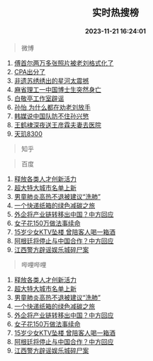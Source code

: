 <div align="center"><h2>实时热搜榜</h2><h4>2023-11-21 16:24:01</h4></div>

> 微博  

1. [傅首尔两万多张照片被老刘格式化了](https://s.weibo.com/weibo?q=%23%E5%82%85%E9%A6%96%E5%B0%94%E4%B8%A4%E4%B8%87%E5%A4%9A%E5%BC%A0%E7%85%A7%E7%89%87%E8%A2%AB%E8%80%81%E5%88%98%E6%A0%BC%E5%BC%8F%E5%8C%96%E4%BA%86%23&t=31&band_rank=1&Refer=top)<br />
2. [CPA出分了](https://s.weibo.com/weibo?q=CPA%E5%87%BA%E5%88%86%E4%BA%86&t=31&band_rank=2&Refer=top)<br />
3. [非遗苏绣绣出的星河太震撼](https://s.weibo.com/weibo?q=%23%E9%9D%9E%E9%81%97%E8%8B%8F%E7%BB%A3%E7%BB%A3%E5%87%BA%E7%9A%84%E6%98%9F%E6%B2%B3%E5%A4%AA%E9%9C%87%E6%92%BC%23&t=31&band_rank=3&Refer=top)<br />
4. [麻省理工一中国博士生突然身亡](https://s.weibo.com/weibo?q=%23%E9%BA%BB%E7%9C%81%E7%90%86%E5%B7%A5%E4%B8%80%E4%B8%AD%E5%9B%BD%E5%8D%9A%E5%A3%AB%E7%94%9F%E7%AA%81%E7%84%B6%E8%BA%AB%E4%BA%A1%23&t=31&band_rank=4&Refer=top)<br />
5. [白敬亭工作室辟谣](https://s.weibo.com/weibo?q=%E7%99%BD%E6%95%AC%E4%BA%AD%E5%B7%A5%E4%BD%9C%E5%AE%A4%E8%BE%9F%E8%B0%A3&t=31&band_rank=5&Refer=top)<br />
6. [孙怡 为什么都在劝老刘放手](https://s.weibo.com/weibo?q=%E5%AD%99%E6%80%A1%20%E4%B8%BA%E4%BB%80%E4%B9%88%E9%83%BD%E5%9C%A8%E5%8A%9D%E8%80%81%E5%88%98%E6%94%BE%E6%89%8B&t=31&band_rank=6&Refer=top)<br />
7. [韩媒说中国队防不住孙兴慜](https://s.weibo.com/weibo?q=%23%E9%9F%A9%E5%AA%92%E8%AF%B4%E4%B8%AD%E5%9B%BD%E9%98%9F%E9%98%B2%E4%B8%8D%E4%BD%8F%E5%AD%99%E5%85%B4%E6%85%9C%23&t=31&band_rank=7&Refer=top)<br />
8. [王鹤棣深夜送王彦霖夫妻去医院](https://s.weibo.com/weibo?q=%23%E7%8E%8B%E9%B9%A4%E6%A3%A3%E6%B7%B1%E5%A4%9C%E9%80%81%E7%8E%8B%E5%BD%A6%E9%9C%96%E5%A4%AB%E5%A6%BB%E5%8E%BB%E5%8C%BB%E9%99%A2%23&t=31&band_rank=8&Refer=top)<br />
9. [天玑8300](https://s.weibo.com/weibo?q=%23%E5%A4%A9%E7%8E%918300%23&t=31&band_rank=9&Refer=top)<br />

> 知乎  


> 百度  

1. [释放各类人才创新活力](https://www.baidu.com/s?wd=%E9%87%8A%E6%94%BE%E5%90%84%E7%B1%BB%E4%BA%BA%E6%89%8D%E5%88%9B%E6%96%B0%E6%B4%BB%E5%8A%9B&sa=fyb_news&rsv_dl=fyb_news)<br />
2. [超大特大城市名单上新](https://www.baidu.com/s?wd=%E8%B6%85%E5%A4%A7%E7%89%B9%E5%A4%A7%E5%9F%8E%E5%B8%82%E5%90%8D%E5%8D%95%E4%B8%8A%E6%96%B0&sa=fyb_news&rsv_dl=fyb_news)<br />
3. [男童肺炎高热不退被建议“洗肺”](https://www.baidu.com/s?wd=%E7%94%B7%E7%AB%A5%E8%82%BA%E7%82%8E%E9%AB%98%E7%83%AD%E4%B8%8D%E9%80%80%E8%A2%AB%E5%BB%BA%E8%AE%AE%E2%80%9C%E6%B4%97%E8%82%BA%E2%80%9D&sa=fyb_news&rsv_dl=fyb_news)<br />
4. [一个快递纸箱的绿色减碳之旅](https://www.baidu.com/s?wd=%E4%B8%80%E4%B8%AA%E5%BF%AB%E9%80%92%E7%BA%B8%E7%AE%B1%E7%9A%84%E7%BB%BF%E8%89%B2%E5%87%8F%E7%A2%B3%E4%B9%8B%E6%97%85&sa=fyb_news&rsv_dl=fyb_news)<br />
5. [外企将产业链转移出中国？中方回应](https://www.baidu.com/s?wd=%E5%A4%96%E4%BC%81%E5%B0%86%E4%BA%A7%E4%B8%9A%E9%93%BE%E8%BD%AC%E7%A7%BB%E5%87%BA%E4%B8%AD%E5%9B%BD%EF%BC%9F%E4%B8%AD%E6%96%B9%E5%9B%9E%E5%BA%94&sa=fyb_news&rsv_dl=fyb_news)<br />
6. [女子花150万做法事续命](https://www.baidu.com/s?wd=%E5%A5%B3%E5%AD%90%E8%8A%B1150%E4%B8%87%E5%81%9A%E6%B3%95%E4%BA%8B%E7%BB%AD%E5%91%BD&sa=fyb_news&rsv_dl=fyb_news)<br />
7. [15岁少女KTV坠楼 曾陪客人喝一箱酒](https://www.baidu.com/s?wd=15%E5%B2%81%E5%B0%91%E5%A5%B3KTV%E5%9D%A0%E6%A5%BC+%E6%9B%BE%E9%99%AA%E5%AE%A2%E4%BA%BA%E5%96%9D%E4%B8%80%E7%AE%B1%E9%85%92&sa=fyb_news&rsv_dl=fyb_news)<br />
8. [阿根廷将停止与中国合作？中方回应](https://www.baidu.com/s?wd=%E9%98%BF%E6%A0%B9%E5%BB%B7%E5%B0%86%E5%81%9C%E6%AD%A2%E4%B8%8E%E4%B8%AD%E5%9B%BD%E5%90%88%E4%BD%9C%EF%BC%9F%E4%B8%AD%E6%96%B9%E5%9B%9E%E5%BA%94&sa=fyb_news&rsv_dl=fyb_news)<br />
9. [江西警方辟谣娱乐城碎尸案](https://www.baidu.com/s?wd=%E6%B1%9F%E8%A5%BF%E8%AD%A6%E6%96%B9%E8%BE%9F%E8%B0%A3%E5%A8%B1%E4%B9%90%E5%9F%8E%E7%A2%8E%E5%B0%B8%E6%A1%88&sa=fyb_news&rsv_dl=fyb_news)<br />

> 哔哩哔哩  

1. [释放各类人才创新活力](https://www.baidu.com/s?wd=%E9%87%8A%E6%94%BE%E5%90%84%E7%B1%BB%E4%BA%BA%E6%89%8D%E5%88%9B%E6%96%B0%E6%B4%BB%E5%8A%9B&sa=fyb_news&rsv_dl=fyb_news)<br />
2. [超大特大城市名单上新](https://www.baidu.com/s?wd=%E8%B6%85%E5%A4%A7%E7%89%B9%E5%A4%A7%E5%9F%8E%E5%B8%82%E5%90%8D%E5%8D%95%E4%B8%8A%E6%96%B0&sa=fyb_news&rsv_dl=fyb_news)<br />
3. [男童肺炎高热不退被建议“洗肺”](https://www.baidu.com/s?wd=%E7%94%B7%E7%AB%A5%E8%82%BA%E7%82%8E%E9%AB%98%E7%83%AD%E4%B8%8D%E9%80%80%E8%A2%AB%E5%BB%BA%E8%AE%AE%E2%80%9C%E6%B4%97%E8%82%BA%E2%80%9D&sa=fyb_news&rsv_dl=fyb_news)<br />
4. [一个快递纸箱的绿色减碳之旅](https://www.baidu.com/s?wd=%E4%B8%80%E4%B8%AA%E5%BF%AB%E9%80%92%E7%BA%B8%E7%AE%B1%E7%9A%84%E7%BB%BF%E8%89%B2%E5%87%8F%E7%A2%B3%E4%B9%8B%E6%97%85&sa=fyb_news&rsv_dl=fyb_news)<br />
5. [外企将产业链转移出中国？中方回应](https://www.baidu.com/s?wd=%E5%A4%96%E4%BC%81%E5%B0%86%E4%BA%A7%E4%B8%9A%E9%93%BE%E8%BD%AC%E7%A7%BB%E5%87%BA%E4%B8%AD%E5%9B%BD%EF%BC%9F%E4%B8%AD%E6%96%B9%E5%9B%9E%E5%BA%94&sa=fyb_news&rsv_dl=fyb_news)<br />
6. [女子花150万做法事续命](https://www.baidu.com/s?wd=%E5%A5%B3%E5%AD%90%E8%8A%B1150%E4%B8%87%E5%81%9A%E6%B3%95%E4%BA%8B%E7%BB%AD%E5%91%BD&sa=fyb_news&rsv_dl=fyb_news)<br />
7. [15岁少女KTV坠楼 曾陪客人喝一箱酒](https://www.baidu.com/s?wd=15%E5%B2%81%E5%B0%91%E5%A5%B3KTV%E5%9D%A0%E6%A5%BC+%E6%9B%BE%E9%99%AA%E5%AE%A2%E4%BA%BA%E5%96%9D%E4%B8%80%E7%AE%B1%E9%85%92&sa=fyb_news&rsv_dl=fyb_news)<br />
8. [阿根廷将停止与中国合作？中方回应](https://www.baidu.com/s?wd=%E9%98%BF%E6%A0%B9%E5%BB%B7%E5%B0%86%E5%81%9C%E6%AD%A2%E4%B8%8E%E4%B8%AD%E5%9B%BD%E5%90%88%E4%BD%9C%EF%BC%9F%E4%B8%AD%E6%96%B9%E5%9B%9E%E5%BA%94&sa=fyb_news&rsv_dl=fyb_news)<br />
9. [江西警方辟谣娱乐城碎尸案](https://www.baidu.com/s?wd=%E6%B1%9F%E8%A5%BF%E8%AD%A6%E6%96%B9%E8%BE%9F%E8%B0%A3%E5%A8%B1%E4%B9%90%E5%9F%8E%E7%A2%8E%E5%B0%B8%E6%A1%88&sa=fyb_news&rsv_dl=fyb_news)<br />

